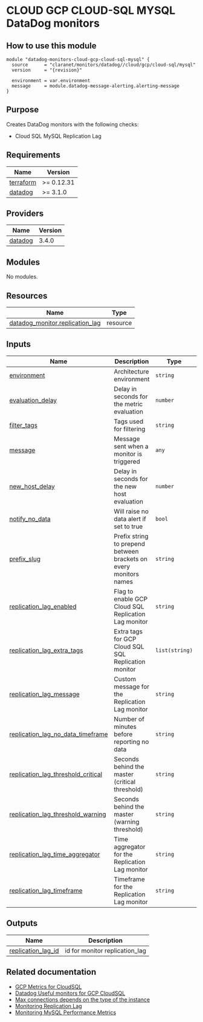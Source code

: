 # CLOUD GCP CLOUD-SQL MYSQL DataDog monitors

## How to use this module

```hcl
module "datadog-monitors-cloud-gcp-cloud-sql-mysql" {
  source      = "claranet/monitors/datadog//cloud/gcp/cloud-sql/mysql"
  version     = "{revision}"

  environment = var.environment
  message     = module.datadog-message-alerting.alerting-message
}

```

## Purpose

Creates DataDog monitors with the following checks:

- Cloud SQL MySQL Replication Lag

## Requirements

| Name | Version |
|------|---------|
| <a name="requirement_terraform"></a> [terraform](#requirement\_terraform) | >= 0.12.31 |
| <a name="requirement_datadog"></a> [datadog](#requirement\_datadog) | >= 3.1.0 |

## Providers

| Name | Version |
|------|---------|
| <a name="provider_datadog"></a> [datadog](#provider\_datadog) | 3.4.0 |

## Modules

No modules.

## Resources

| Name | Type |
|------|------|
| [datadog_monitor.replication_lag](https://registry.terraform.io/providers/DataDog/datadog/latest/docs/resources/monitor) | resource |

## Inputs

| Name | Description | Type | Default | Required |
|------|-------------|------|---------|:--------:|
| <a name="input_environment"></a> [environment](#input\_environment) | Architecture environment | `string` | n/a | yes |
| <a name="input_evaluation_delay"></a> [evaluation\_delay](#input\_evaluation\_delay) | Delay in seconds for the metric evaluation | `number` | `900` | no |
| <a name="input_filter_tags"></a> [filter\_tags](#input\_filter\_tags) | Tags used for filtering | `string` | `"*"` | no |
| <a name="input_message"></a> [message](#input\_message) | Message sent when a monitor is triggered | `any` | n/a | yes |
| <a name="input_new_host_delay"></a> [new\_host\_delay](#input\_new\_host\_delay) | Delay in seconds for the new host evaluation | `number` | `300` | no |
| <a name="input_notify_no_data"></a> [notify\_no\_data](#input\_notify\_no\_data) | Will raise no data alert if set to true | `bool` | `true` | no |
| <a name="input_prefix_slug"></a> [prefix\_slug](#input\_prefix\_slug) | Prefix string to prepend between brackets on every monitors names | `string` | `""` | no |
| <a name="input_replication_lag_enabled"></a> [replication\_lag\_enabled](#input\_replication\_lag\_enabled) | Flag to enable GCP Cloud SQL Replication Lag monitor | `string` | `"true"` | no |
| <a name="input_replication_lag_extra_tags"></a> [replication\_lag\_extra\_tags](#input\_replication\_lag\_extra\_tags) | Extra tags for GCP Cloud SQL SQL Replication monitor | `list(string)` | `[]` | no |
| <a name="input_replication_lag_message"></a> [replication\_lag\_message](#input\_replication\_lag\_message) | Custom message for the Replication Lag monitor | `string` | `""` | no |
| <a name="input_replication_lag_no_data_timeframe"></a> [replication\_lag\_no\_data\_timeframe](#input\_replication\_lag\_no\_data\_timeframe) | Number of minutes before reporting no data | `string` | `20` | no |
| <a name="input_replication_lag_threshold_critical"></a> [replication\_lag\_threshold\_critical](#input\_replication\_lag\_threshold\_critical) | Seconds behind the master (critical threshold) | `string` | `180` | no |
| <a name="input_replication_lag_threshold_warning"></a> [replication\_lag\_threshold\_warning](#input\_replication\_lag\_threshold\_warning) | Seconds behind the master (warning threshold) | `string` | `90` | no |
| <a name="input_replication_lag_time_aggregator"></a> [replication\_lag\_time\_aggregator](#input\_replication\_lag\_time\_aggregator) | Time aggregator for the Replication Lag monitor | `string` | `"min"` | no |
| <a name="input_replication_lag_timeframe"></a> [replication\_lag\_timeframe](#input\_replication\_lag\_timeframe) | Timeframe for the Replication Lag monitor | `string` | `"last_10m"` | no |

## Outputs

| Name | Description |
|------|-------------|
| <a name="output_replication_lag_id"></a> [replication\_lag\_id](#output\_replication\_lag\_id) | id for monitor replication\_lag |
## Related documentation

* [GCP Metrics for CloudSQL](https://cloud.google.com/monitoring/api/metrics_gcp#gcp-cloudsql)
* [Datadog Useful monitors for GCP CloudSQL](https://www.datadoghq.com/blog/monitor-google-cloud-sql/)
* [Max connections depends on the type of the instance](https://cloud.google.com/sql/docs/quotas#fixed-limits)
* [Monitoring Replication Lag](https://cloud.google.com/sql/docs/mysql/high-availability#replication-lag-monitor)
* [Monitoring MySQL Performance Metrics](https://www.datadoghq.com/blog/monitoring-mysql-performance-metrics)
